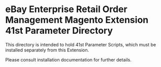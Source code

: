 # eBay Enterprise Retail Order Management Magento Extension 41st Parameter Directory

This directory is intended to hold 41st Parameter Scripts, which must be installed separately from this Extension.

Please consult installation documentation for further details.
